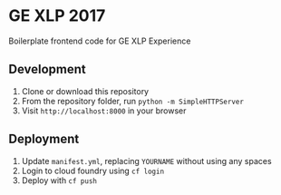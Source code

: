 # GE XLP 2017
 
Boilerplate frontend code for GE XLP Experience

## Development

1. Clone or download this repository
2. From the repository folder, run `python -m SimpleHTTPServer`
3. Visit `http://localhost:8000` in your browser

## Deployment

1. Update `manifest.yml`, replacing `YOURNAME` without using any spaces
2. Login to cloud foundry using `cf login`
2. Deploy with `cf push`
